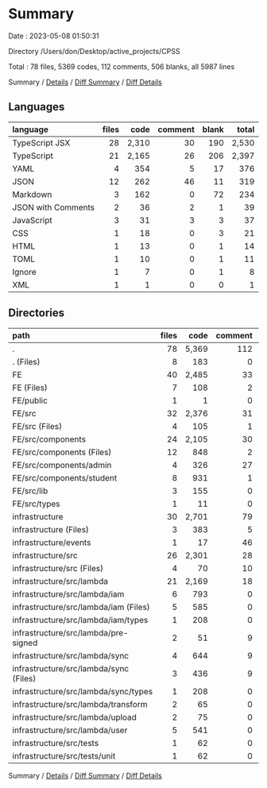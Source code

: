 # Summary

Date : 2023-05-08 01:50:31

Directory /Users/don/Desktop/active_projects/CPSS

Total : 78 files,  5369 codes, 112 comments, 506 blanks, all 5987 lines

Summary / [Details](details.md) / [Diff Summary](diff.md) / [Diff Details](diff-details.md)

## Languages
| language | files | code | comment | blank | total |
| :--- | ---: | ---: | ---: | ---: | ---: |
| TypeScript JSX | 28 | 2,310 | 30 | 190 | 2,530 |
| TypeScript | 21 | 2,165 | 26 | 206 | 2,397 |
| YAML | 4 | 354 | 5 | 17 | 376 |
| JSON | 12 | 262 | 46 | 11 | 319 |
| Markdown | 3 | 162 | 0 | 72 | 234 |
| JSON with Comments | 2 | 36 | 2 | 1 | 39 |
| JavaScript | 3 | 31 | 3 | 3 | 37 |
| CSS | 1 | 18 | 0 | 3 | 21 |
| HTML | 1 | 13 | 0 | 1 | 14 |
| TOML | 1 | 10 | 0 | 1 | 11 |
| Ignore | 1 | 7 | 0 | 1 | 8 |
| XML | 1 | 1 | 0 | 0 | 1 |

## Directories
| path | files | code | comment | blank | total |
| :--- | ---: | ---: | ---: | ---: | ---: |
| . | 78 | 5,369 | 112 | 506 | 5,987 |
| . (Files) | 8 | 183 | 0 | 36 | 219 |
| FE | 40 | 2,485 | 33 | 209 | 2,727 |
| FE (Files) | 7 | 108 | 2 | 8 | 118 |
| FE/public | 1 | 1 | 0 | 0 | 1 |
| FE/src | 32 | 2,376 | 31 | 201 | 2,608 |
| FE/src (Files) | 4 | 105 | 1 | 10 | 116 |
| FE/src/components | 24 | 2,105 | 30 | 162 | 2,297 |
| FE/src/components (Files) | 12 | 848 | 2 | 70 | 920 |
| FE/src/components/admin | 4 | 326 | 27 | 19 | 372 |
| FE/src/components/student | 8 | 931 | 1 | 73 | 1,005 |
| FE/src/lib | 3 | 155 | 0 | 28 | 183 |
| FE/src/types | 1 | 11 | 0 | 1 | 12 |
| infrastructure | 30 | 2,701 | 79 | 261 | 3,041 |
| infrastructure (Files) | 3 | 383 | 5 | 57 | 445 |
| infrastructure/events | 1 | 17 | 46 | 0 | 63 |
| infrastructure/src | 26 | 2,301 | 28 | 204 | 2,533 |
| infrastructure/src (Files) | 4 | 70 | 10 | 3 | 83 |
| infrastructure/src/lambda | 21 | 2,169 | 18 | 198 | 2,385 |
| infrastructure/src/lambda/iam | 6 | 793 | 0 | 62 | 855 |
| infrastructure/src/lambda/iam (Files) | 5 | 585 | 0 | 58 | 643 |
| infrastructure/src/lambda/iam/types | 1 | 208 | 0 | 4 | 212 |
| infrastructure/src/lambda/pre-signed | 2 | 51 | 9 | 6 | 66 |
| infrastructure/src/lambda/sync | 4 | 644 | 9 | 48 | 701 |
| infrastructure/src/lambda/sync (Files) | 3 | 436 | 9 | 44 | 489 |
| infrastructure/src/lambda/sync/types | 1 | 208 | 0 | 4 | 212 |
| infrastructure/src/lambda/transform | 2 | 65 | 0 | 9 | 74 |
| infrastructure/src/lambda/upload | 2 | 75 | 0 | 10 | 85 |
| infrastructure/src/lambda/user | 5 | 541 | 0 | 63 | 604 |
| infrastructure/src/tests | 1 | 62 | 0 | 3 | 65 |
| infrastructure/src/tests/unit | 1 | 62 | 0 | 3 | 65 |

Summary / [Details](details.md) / [Diff Summary](diff.md) / [Diff Details](diff-details.md)